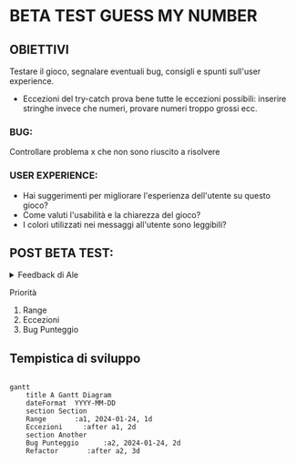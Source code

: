 # BETA TEST GUESS MY NUMBER

## OBIETTIVI

Testare il gioco, segnalare eventuali bug, consigli e spunti sull'user experience.
- Eccezioni del try-catch
  prova bene tutte le eccezioni possibili:
  inserire stringhe invece che numeri, provare numeri troppo grossi ecc.

### BUG:
Controllare problema x che non sono riuscito a risolvere



### USER EXPERIENCE:
- Hai suggerimenti per migliorare l'esperienza dell'utente su questo gioco?
- Come valuti l'usabilità e la chiarezza del gioco?
- I colori utilizzati nei messaggi all'utente sono leggibili?

## POST BETA TEST:

<details>

<summary> Feedback di Ale </summary>


>  **Eccezioni**

- [x] stringhe
- [ ] numeri maggiori o minori

>  **Bug**
- [x] punteggio

> **Miglioramenti**
- [x] esplicitare il range di numeri tra i quali indovinare
- [x] togliere True e False dai messaggi in console
</details>
</details>

Priorità
1. Range 
2. Eccezioni
3. Bug Punteggio
## Tempistica di sviluppo

```mermaid

gantt
    title A Gantt Diagram
    dateFormat  YYYY-MM-DD
    section Section
    Range       :a1, 2024-01-24, 1d
    Eccezioni     :after a1, 2d
    section Another
    Bug Punteggio      :a2, 2024-01-24, 2d
    Refactor       :after a2, 3d

```
